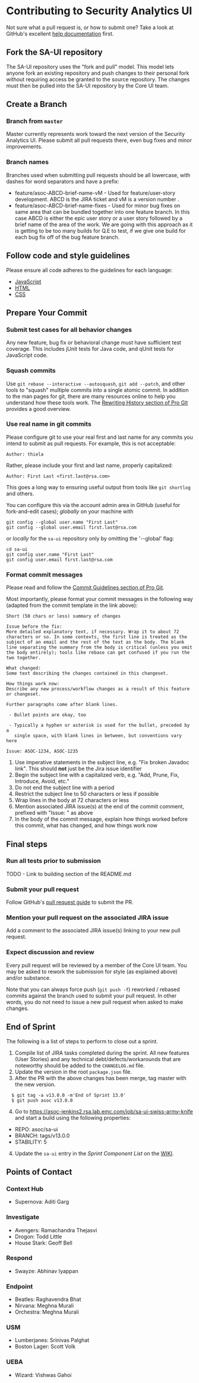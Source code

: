# Contributing to Security Analytics UI

Not sure what a pull request is, or how to submit one? Take a look at GitHub's
excellent [help documentation](https://help.github.com/articles/using-pull-requests/) first.

## Fork the SA-UI repository

The SA-UI repository uses the "fork and pull" model. This model lets anyone 
fork an existing repository and push changes to their personal fork without 
requiring access be granted to the source repository. The changes must then 
be pulled into the SA-UI repository by the Core UI team.

## Create a Branch

### Branch from `master`

Master currently represents work toward the next version of the Security 
Analytics UI. Please submit all pull requests there, even bug fixes and 
minor improvements.

### Branch names

Branches used when submitting pull requests should be all lowercase, with 
dashes for word separators and have a prefix:

- feature/asoc-ABCD-brief-name-vM - Used for feature/user-story development.
  ABCD is the JIRA ticket and vM is a version number .
- feature/asoc-ABCD-brief-name-fixes - Used for minor bug fixes on same area 
  that can be bundled together into one feature branch. In this case ABCD is 
  either the epic user story or a user story followed by a brief name of the 
  area of the work. We are going with this approach as it is getting to be 
  too many builds for Q.E to test, if we give one build for each bug fix off 
  of the bug feature branch.
 
## Follow code and style guidelines

Please ensure all code adheres to the guidelines for each language:

- [JavaScript](https://github.rsa.lab.emc.com/asoc/launch-libraries/blob/master/conventions/web/javascript-guidelines.md) 
- [HTML](https://github.rsa.lab.emc.com/asoc/launch-libraries/blob/master/conventions/web/html-guidelines.md)
- [CSS](https://github.rsa.lab.emc.com/asoc/launch-libraries/blob/master/conventions/web/css-guidelines.md)

## Prepare Your Commit

### Submit test cases for all behavior changes

Any new feature, bug fix or behavioral change must have sufficient test
coverage.  This includes jUnit tests for Java code, and qUnit tests for
JavaScript code.

### Squash commits

Use `git rebase --interactive --autosquash`, `git add --patch`, and other tools
to "squash" multiple commits into a single atomic commit. In addition to the man
pages for git, there are many resources online to help you understand how these
tools work. The [Rewriting History section of Pro Git](http://git-scm.com/book/en/v2/Git-Tools-Rewriting-History) 
provides a good overview.


### Use real name in git commits

Please configure git to use your real first and last name for any commits you
intend to submit as pull requests. For example, this is not acceptable:

    Author: thiela

Rather, please include your first and last name, properly capitalized:

    Author: First Last <first.last@rsa.com>

This goes a long way to ensuring useful output from tools like 
`git shortlog` and others.

You can configure this via the account admin area in GitHub (useful for
fork-and-edit cases); _globally_ on your machine with

    git config --global user.name "First Last"
    git config --global user.email first.last@rsa.com

or _locally_ for the `sa-ui` repository only by omitting the
'--global' flag:

    cd sa-ui
    git config user.name "First Last"
    git config user.email first.last@rsa.com


### Format commit messages

Please read and follow the [Commit Guidelines section of Pro Git](http://git-scm.com/book/en/v2/Distributed-Git-Contributing-to-a-Project#Commit-Guidelines).

Most importantly, please format your commit messages in the following way
(adapted from the commit template in the link above):

    Short (50 chars or less) summary of changes

    Issue before the fix:
    More detailed explanatory text, if necessary. Wrap it to about 72
    characters or so. In some contexts, the first line is treated as the
    subject of an email and the rest of the text as the body. The blank
    line separating the summary from the body is critical (unless you omit
    the body entirely); tools like rebase can get confused if you run the
    two together.
    
    What changed:
    Some text describing the changes contained in this changeset.
    
    How things work now:
    Describe any new process/workflow changes as a result of this feature 
    or changeset.

    Further paragraphs come after blank lines.

     - Bullet points are okay, too

     - Typically a hyphen or asterisk is used for the bullet, preceded by a
       single space, with blank lines in between, but conventions vary here

    Issue: ASOC-1234, ASOC-1235


1. Use imperative statements in the subject line, e.g. "Fix broken Javadoc link".
   This should **not** just be the Jira issue identifier
1. Begin the subject line with a capitalized verb, e.g. "Add, Prune, Fix,
    Introduce, Avoid, etc."
1. Do not end the subject line with a period
1. Restrict the subject line to 50 characters or less if possible
1. Wrap lines in the body at 72 characters or less
1. Mention associated JIRA issue(s) at the end of the commit comment, prefixed
    with "Issue: " as above
1. In the body of the commit message, explain how things worked before this
    commit, what has changed, and how things work now

## Final steps

### Run all tests prior to submission

TODO - Link to building section of the README.md

### Submit your pull request

Follow GitHub's [pull request guide](https://help.github.com/articles/using-pull-requests/#sending-the-pull-request)
to submit the PR.

### Mention your pull request on the associated JIRA issue

Add a comment to the associated JIRA issue(s) linking to your new pull request.

### Expect discussion and review

Every pull request will be reviewed by a member of the Core UI team.  You 
may be asked to rework the submission for style (as explained above) and/or 
substance.

Note that you can always force push (`git push -f`) reworked / rebased commits
against the branch used to submit your pull request. In other words, you do not
need to issue a new pull request when asked to make changes.

## End of Sprint
The following is a list of steps to perform to close out a sprint.

1. Compile list of JIRA tasks completed during the sprint. All new features (User Stories) and any technical debt/defects/workarounds that are noteworthy should be added to the `CHANGELOG.md` file.
2. Update the version in the root `package.json` file.
3. After the PR with the above changes has been merge, tag master with the new version.
```
  $ git tag -a v13.0.0 -m'End of Sprint 13.0'
  $ git push asoc v13.0.0
```
4. Go to https://asoc-jenkins2.rsa.lab.emc.com/job/sa-ui-swiss-army-knife and start a build using the following properties:
 - REPO: asoc/sa-ui
 - BRANCH: tags/v13.0.0
 - STABILITY: 5
4. Update the `sa-ui` entry in the _Sprint Component List_ on the [WIKI](https://wiki.na.rsa.net/display/ENVNG/11.4+Sprint+RPMs).

## Points of Contact
### Context Hub
- Supernova: Aditi Garg
### Investigate
- Avengers: Ramachandra Thejasvi
- Drogon: Todd Little
- House Stark: Geoff Bell
### Respond
- Swayze: Abhinav Iyappan
### Endpoint
- Beatles: Raghavendra Bhat
- Nirvana: Meghna Murali
- Orchestra: Meghna Murali
### USM
- Lumberjanes: Srinivas Palghat
- Boston Lager: Scott Volk
### UEBA
- Wizard: Vishwas Gahoi
